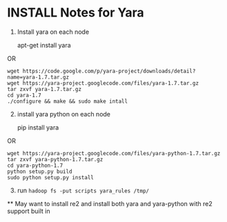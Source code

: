 # INSTALL Notes for Yara

1. Install yara on each node

    apt-get install yara

 OR

    wget https://code.google.com/p/yara-project/downloads/detail?name=yara-1.7.tar.gz
    wget https://yara-project.googlecode.com/files/yara-1.7.tar.gz
    tar zxvf yara-1.7.tar.gz
    cd yara-1.7
    ./configure && make && sudo make intall

2. install yara python on each node

    pip install yara

 OR

    wget https://yara-project.googlecode.com/files/yara-python-1.7.tar.gz
    tar zxvf yara-python-1.7.tar.gz
    cd yara-python-1.7
    python setup.py build
    sudo python setup.py install
    
3. run ```hadoop fs -put scripts yara_rules /tmp/```

** May want to install re2 and install both yara and yara-python with re2 support built in
